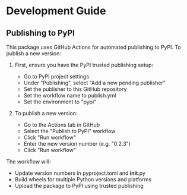 # Development Guide

## Publishing to PyPI

This package uses GitHub Actions for automated publishing to PyPI. To publish a new version:

1. First, ensure you have the PyPI trusted publishing setup:
   - Go to PyPI project settings
   - Under "Publishing", select "Add a new pending publisher"
   - Set the publisher to this GitHub repository
   - Set the workflow name to publish.yml
   - Set the environment to "pypi"

2. To publish a new version:
   - Go to the Actions tab in GitHub
   - Select the "Publish to PyPI" workflow
   - Click "Run workflow"
   - Enter the new version number (e.g. "0.2.3")
   - Click "Run workflow"

The workflow will:
- Update version numbers in pyproject.toml and __init__.py
- Build wheels for multiple Python versions and platforms
- Upload the package to PyPI using trusted publishing
